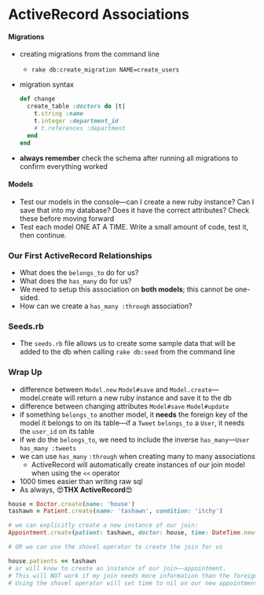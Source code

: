 # ActiveRecord Associations

#### Migrations

- creating migrations from the command line
  - `rake db:create_migration NAME=create_users`
- migration syntax

  ```ruby
  def change
    create_table :doctors do |t|
      t.string :name
      t.integer :department_id
      # t.references :department
    end
  end
  ```

- **always remember** check the schema after running all migrations to confirm everything worked

#### Models

- Test our models in the console––can I create a new ruby instance? Can I save that into my database? Does it have the correct attributes? Check these before moving forward
- Test each model ONE AT A TIME. Write a small amount of code, test it, then continue.

### Our First ActiveRecord Relationships

- What does the `belongs_to` do for us?
- What does the `has_many` do for us?
- We need to setup this association on **both models**; this cannot be one-sided.
- How can we create a `has_many :through` association?

### Seeds.rb

- The `seeds.rb` file allows us to create some sample data that will be added to the db when calling `rake db:seed` from the command line

### Wrap Up

- difference between `Model.new` `Model#save` and `Model.create`––model.create will return a new ruby instance and save it to the db
- difference between changing attributes `Model#save` `Model#update`
- if something `belongs_to` another model, it **needs** the foreign key of the model it belongs to on its table––if a `Tweet` `belongs_to` a `User`, it needs the `user_id` on its table
- if we do the `belongs_to`, we need to include the inverse `has_many`––`User` `has_many :tweets`
- we can use `has_many` `:through` when creating many to many associations
  - ActiveRecord will automatically create instances of our join model when using the `<<` operator
- 1000 times easier than writing raw sql
- As always, 😍**THX ActiveRecord**😍

```ruby
house = Doctor.create(name: 'house')
tashawn = Patient.create(name: 'tashawn', condition: 'itchy')

# we can explicitly create a new instance of our join:
Appointment.create(patient: tashawn, doctor: house, time: DateTime.new(2018, 6, 18))

# OR we can use the shovel operator to create the join for us

house.patients << tashawn
# ar will know to create an instance of our join––appointment.
# This will NOT work if my join needs more information than the foreign keys.
# Using the shovel operator will set time to nil on our new appointment
```
